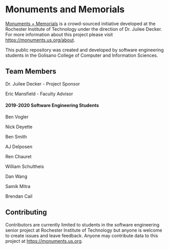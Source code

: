 # Monuments and Memorials

[Monuments + Memorials](https://monuments.us.org/) is a crowd-sourced initiative developed at the Rochester Institute of
Technology under the direction of Dr. Juilee Decker. For more information about this project please
visit https://monuments.us.org/about.

This public repository was created and developed by software engineering students in the Golisano College of Computer
and Information Sciences.

## Team Members

Dr. Juilee Decker - Project Sponsor

Eric Mansfield - Faculty Advisor

#### 2019-2020 Software Engineering Students

Ben Vogler

Nick Deyette

Ben Smith

AJ Delposen

Ren Chauret

William Schultheis

Dan Wang

Samik Mitra

Brendan Cail

## Contributing

Contributors are currently limited to students in the software engineering senior project at Rochester Institute of
Technology but anyone is welcome to create issues and leave feedback. Anyone may contribute data to this project
at https://monuments.us.org.
